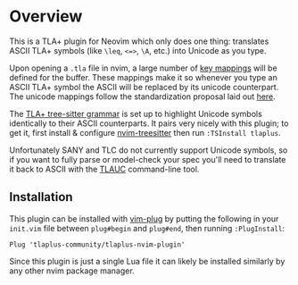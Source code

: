 # Overview
This is a TLA+ plugin for Neovim which only does one thing: translates ASCII TLA+ symbols (like `\leq`, `<=>`, `\A`, etc.) into Unicode as you type.

Upon opening a `.tla` file in nvim, a large number of [key mappings](https://neovim.io/doc/user/lua.html#vim.keymap) will be defined for the buffer.
These mappings make it so whenever you type an ASCII TLA+ symbol the ASCII will be replaced by its unicode counterpart.
The unicode mappings follow the standardization proposal laid out [here](https://github.com/tlaplus/tlaplus-standard/tree/main/unicode).

The [TLA+ tree-sitter grammar](https://github.com/tlaplus-community/tree-sitter-tlaplus/) is set up to highlight Unicode symbols identically to their ASCII counterparts.
It pairs very nicely with this plugin; to get it, first install & configure [nvim-treesitter](https://github.com/nvim-treesitter/nvim-treesitter) then run `:TSInstall tlaplus`.

Unfortunately SANY and TLC do not currently support Unicode symbols, so if you want to fully parse or model-check your spec you'll need to translate it back to ASCII with the [TLAUC](https://github.com/tlaplus-community/tlauc) command-line tool.

## Installation
This plugin can be installed with [vim-plug](https://github.com/junegunn/vim-plug) by putting the following in your `init.vim` file between `plug#begin` and `plug#end`, then running `:PlugInstall`:
```vim
Plug 'tlaplus-community/tlaplus-nvim-plugin'
```
Since this plugin is just a single Lua file it can likely be installed similarly by any other nvim package manager.

